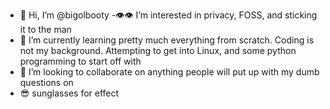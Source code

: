- 👋 Hi, I’m @bigolbooty
-👁️👁️ I’m interested in privacy, FOSS, and sticking it to the man
- 🌱 I’m currently learning pretty much everything from scratch. Coding is not my background. 
      Attempting to get into Linux, and some python programming to start off with
- 💞️ I’m looking to collaborate on anything people will put up with my dumb questions on
- 😎 sunglasses for effect
